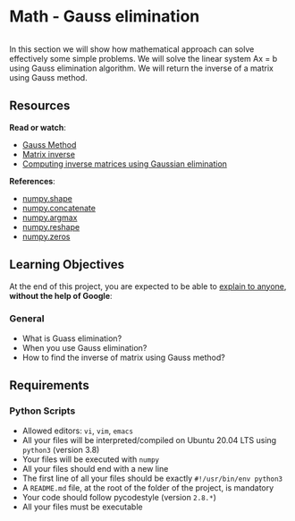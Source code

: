 <h1 class="gap">Math - Gauss elimination</h1>
<p><img src="https://holbertonintranet.s3.amazonaws.com/uploads/medias/2022/3/3a9a02e4a44393f77523169b2ba01fbacd55a04b.jpg?X-Amz-Algorithm=AWS4-HMAC-SHA256&amp;X-Amz-Credential=AKIARDDGGGOU5BHMTQX4%2F20220501%2Fus-east-1%2Fs3%2Faws4_request&amp;X-Amz-Date=20220501T045943Z&amp;X-Amz-Expires=86400&amp;X-Amz-SignedHeaders=host&amp;X-Amz-Signature=7410c62be3cd32d2bd0a4617d1aec48ef13a74ebfa4495c886b15f05bb3ad9d0" alt="" /></p>
<p>In this section we will show how mathematical approach can solve effectively some simple problems. We will solve the linear system Ax = b using Gauss elimination algorithm. We will return the inverse of a matrix using Gauss method.</p>
<h2>Resources</h2>
<p><strong>Read or watch</strong>:</p>
<ul>
<li><a title="Gauss Method" href="https://intranet.hbtn.io/rltoken/U-rtyP79giO7lLYK5RM60Q" target="_blank">Gauss Method</a></li>
<li><a title="Matrix inverse" href="https://intranet.hbtn.io/rltoken/lWXgYaO1s5LTyEjJk8dQhQ" target="_blank">Matrix inverse</a></li>
<li><a title="Computing inverse matrices using Gaussian elimination" href="https://intranet.hbtn.io/rltoken/l0SmHiC1PhD7DQUQg8YlLw" target="_blank">Computing inverse matrices using Gaussian elimination</a></li>
</ul>
<p><strong>References</strong>:</p>
<ul>
<li><a title="numpy.shape" href="https://intranet.hbtn.io/rltoken/5ZDFQsldHbYziYmDeJBbtA" target="_blank">numpy.shape</a></li>
<li><a title="numpy.concatenate" href="https://intranet.hbtn.io/rltoken/xEAd-bbnW4PtwpxJQ0_3eQ" target="_blank">numpy.concatenate</a></li>
<li><a title="numpy.argmax" href="https://intranet.hbtn.io/rltoken/RJDIn279TLEseXVVHDEamQ" target="_blank">numpy.argmax</a></li>
<li><a title="numpy.reshape" href="https://intranet.hbtn.io/rltoken/ObRE8ThPGN3VzzaYcx4i0w" target="_blank">numpy.reshape</a></li>
<li><a title="numpy.zeros" href="https://intranet.hbtn.io/rltoken/qQk6BQxhgSPv7amzy01LCg" target="_blank">numpy.zeros</a></li>
</ul>
<h2>Learning Objectives</h2>
<p>At the end of this project, you are expected to be able to <a title="explain to anyone" href="https://intranet.hbtn.io/rltoken/Uv_89QvrvAfqhRCQYU0F_g" target="_blank">explain to anyone</a>, <strong>without the help of Google</strong>:</p>
<h3>General</h3>
<ul>
<li>What is Guass elimination?</li>
<li>When you use Gauss elimination?</li>
<li>How to find the inverse of matrix using Gauss method?</li>
</ul>
<h2>Requirements</h2>
<h3>Python Scripts</h3>
<ul>
<li>Allowed editors: <code>vi</code>, <code>vim</code>, <code>emacs</code></li>
<li>All your files will be interpreted/compiled on Ubuntu 20.04 LTS using <code>python3</code> (version 3.8)</li>
<li>Your files will be executed with <code>numpy</code></li>
<li>All your files should end with a new line</li>
<li>The first line of all your files should be exactly <code>#!/usr/bin/env python3</code></li>
<li>A <code>README.md</code> file, at the root of the folder of the project, is mandatory</li>
<li>Your code should follow pycodestyle (version <code>2.8.*</code>)</li>
<li>All your files must be executable</li>
</ul>
